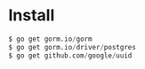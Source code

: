 # Install

```s
$ go get gorm.io/gorm
$ go get gorm.io/driver/postgres
$ go get github.com/google/uuid
```
